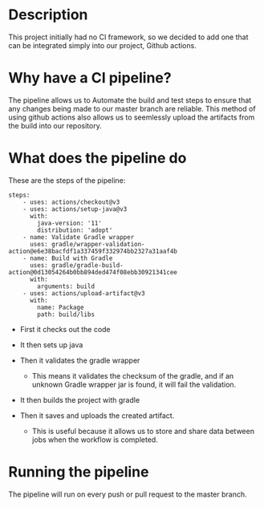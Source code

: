 # Description

This project initially had no CI framework, so we decided to add one that can be integrated simply into our project, Github actions. 

# Why have a CI pipeline?

The pipeline allows us to Automate the build and test steps to ensure that any changes being made to our master branch are reliable.
This method of using github actions also allows us to seemlessly upload the artifacts from the build into our repository.

# What does the pipeline do

These are the steps of the pipeline:
```
steps:
    - uses: actions/checkout@v3
    - uses: actions/setup-java@v3
      with:
        java-version: '11'
        distribution: 'adopt'
    - name: Validate Gradle wrapper
      uses: gradle/wrapper-validation-action@e6e38bacfdf1a337459f332974bb2327a31aaf4b
    - name: Build with Gradle
      uses: gradle/gradle-build-action@0d13054264b0bb894ded474f08ebb30921341cee
      with:
        arguments: build
    - uses: actions/upload-artifact@v3
      with:
        name: Package
        path: build/libs
```
- First it checks out the code

- It then sets up java

- Then it validates the gradle wrapper
    - This means it validates the checksum of the gradle, and if an unknown Gradle wrapper 
    jar is found, it will fail the validation.

- It then builds the project with gradle

- Then it saves and uploads the created artifact.
    - This is useful because it allows us to store and share data between jobs when the workflow is completed.

# Running the pipeline

The pipeline will run on every push or pull request to the master branch.
